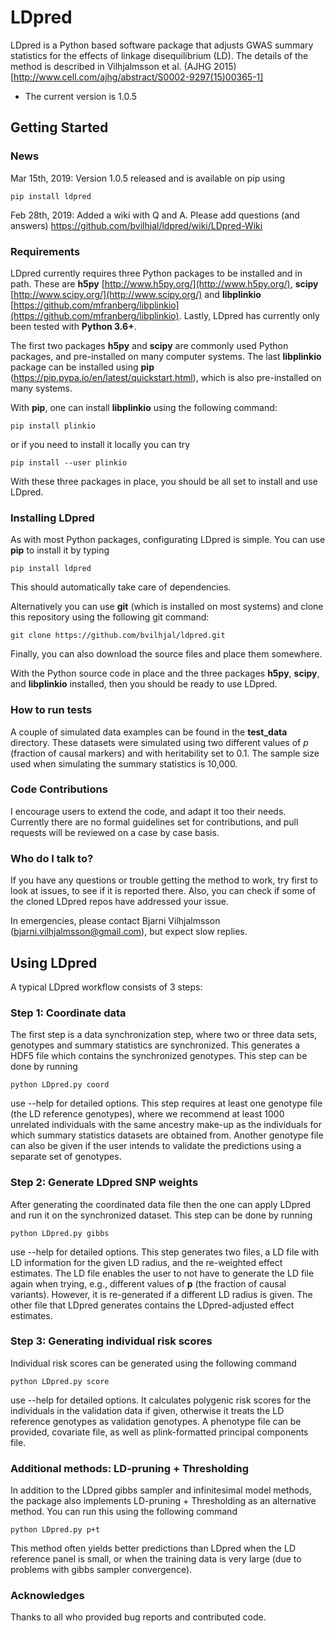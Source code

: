 
# LDpred #


LDpred is a Python based software package that adjusts GWAS summary statistics
for the effects of linkage disequilibrium (LD).  The details of the method is
described in Vilhjalmsson et al. (AJHG 2015) [http://www.cell.com/ajhg/abstract/S0002-9297(15)00365-1]

* The current version is 1.0.5

## Getting Started ##
### News ###

Mar 15th, 2019: Version 1.0.5 released and is available on pip using 

`pip install ldpred`

Feb 28th, 2019: Added a wiki with Q and A.  Please add questions (and answers)
https://github.com/bvilhjal/ldpred/wiki/LDpred-Wiki



### Requirements ###
LDpred currently requires three Python packages to be installed and in path.  These
are **h5py** [http://www.h5py.org/](http://www.h5py.org/), **scipy** [http://www.scipy.org/](http://www.scipy.org/)
and **libplinkio** [https://github.com/mfranberg/libplinkio](https://github.com/mfranberg/libplinkio).  Lastly, LDpred
has currently only been tested with **Python 3.6+**.

The first two packages **h5py** and **scipy** are commonly used Python packages, and pre-installed on many computer systems. The last **libplinkio** package can be installed using **pip** (https://pip.pypa.io/en/latest/quickstart.html), which is also pre-installed on many systems.

With **pip**, one can install **libplinkio** using the following command:

`pip install plinkio`

or if you need to install it locally you can try

`pip install --user plinkio`

With these three packages in place, you should be all set to install and use LDpred.

### Installing LDpred ###

As with most Python packages, configurating LDpred is simple.  You can use **pip** to install it by typing

`pip install ldpred`

This should automatically take care of dependencies.

Alternatively you can use **git** (which is installed on most systems) and clone this repository using the following git command:

`git clone https://github.com/bvilhjal/ldpred.git`

Finally, you can also download the source files and place them somewhere.

With the Python source code in place and the three packages **h5py**, **scipy**, and **libplinkio** installed, then you should be ready to use LDpred.


### How to run tests ###
A couple of simulated data examples can be found in the **test_data** directory.  These datasets were simulated using two different values of *p* (fraction of causal markers) and with heritability set to 0.1. The sample size used when simulating the summary statistics is 10,000.


### Code Contributions ###
I encourage users to extend the code, and adapt it too their needs.  Currently there are no formal guidelines set for
contributions, and pull requests will be reviewed on a case by case basis.

### Who do I talk to? ###
If you have any questions or trouble getting the method to work, try first to look at issues, to see if it is reported there.  Also, you can check if some of the cloned LDpred repos have addressed your issue.

In emergencies, please contact Bjarni Vilhjalmsson (bjarni.vilhjalmsson@gmail.com), but expect slow replies.  

## Using LDpred ##
A typical LDpred workflow consists of 3 steps:

### Step 1: Coordinate data ###
The first step is a data synchronization step, where two or three data sets, genotypes and summary statistics are synchronized.  This generates a HDF5 file which contains the synchronized genotypes.  This step can be done by running 

`python LDpred.py coord`

use --help for detailed options.  This step requires at least one genotype file (the LD reference genotypes), where we recommend at least 1000 unrelated individuals with the same ancestry make-up as the individuals for which summary statistics datasets are obtained from.  Another genotype file can also be given if the user intends to validate the predictions using a separate set of genotypes.

### Step 2: Generate LDpred SNP weights ###
After generating the coordinated data file then the one can apply LDpred and run it on the synchronized dataset.  This step can be done by running 

`python LDpred.py gibbs`

use --help for detailed options.  This step generates two files, a LD file with LD information for the given LD radius, and the re-weighted effect estimates.  The LD file enables the user to not have to generate the LD file again when trying, e.g., different values of **p** (the fraction of causal variants). However, it is re-generated if a different LD radius is given.  The other file that LDpred generates contains the LDpred-adjusted effect estimates.

### Step 3: Generating individual risk scores ###
Individual risk scores can be generated using the following command

`python LDpred.py score`

use --help for detailed options.  It calculates polygenic risk scores for the individuals in the validation data if given, otherwise it treats the LD reference genotypes as validation genotypes.  A phenotype file can be provided, covariate file, as well as plink-formatted principal components file.



### Additional methods: LD-pruning + Thresholding ###
In addition to the LDpred gibbs sampler and infinitesimal model methods, the package also implements LD-pruning + Thresholding as an alternative method. You can run this using the following command

`python LDpred.py p+t`

This method often yields better predictions than LDpred when the LD reference panel is small, or when the training data is very large (due to problems with gibbs sampler convergence).

### Acknowledges ###
Thanks to all who provided bug reports and contributed code.

